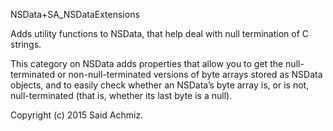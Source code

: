 NSData+SA_NSDataExtensions

Adds utility functions to NSData, that help deal with null termination of C strings.

This category on NSData adds properties that allow you to get the null-terminated or non-null-terminated versions of byte arrays stored as NSData objects, and to easily check whether an NSData’s byte array is, or is not, null-terminated (that is, whether its last byte is a null).

Copyright (c) 2015 Said Achmiz.
